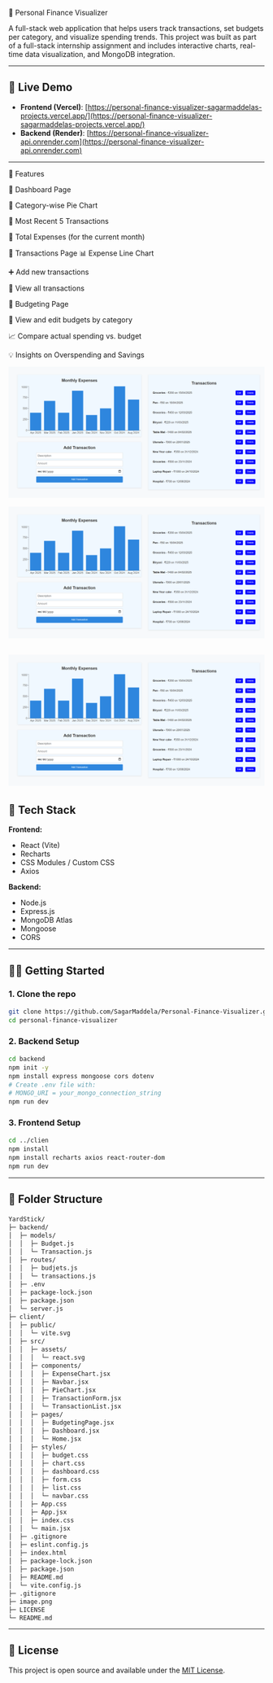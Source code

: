 💸 Personal Finance Visualizer

A full-stack web application that helps users track transactions, set budgets per category, and visualize spending trends. This project was built as part of a full-stack internship assignment and includes interactive charts, real-time data visualization, and MongoDB integration.



---

## 🚀 Live Demo

- **Frontend (Vercel)**: [https://personal-finance-visualizer-sagarmaddelas-projects.vercel.app/](https://personal-finance-visualizer-sagarmaddelas-projects.vercel.app/)
- **Backend (Render)**: [https://personal-finance-visualizer-api.onrender.com](https://personal-finance-visualizer-api.onrender.com)


---

📌 Features

🔹 Dashboard Page

🥧 Category-wise Pie Chart

🢾 Most Recent 5 Transactions

💸 Total Expenses (for the current month)

🔹 Transactions Page
📊 Expense Line Chart

➕ Add new transactions

📃 View all transactions

🔹 Budgeting Page

📂 View and edit budgets by category

📈 Compare actual spending vs. budget

💡 Insights on Overspending and Savings

![alt screenshot-stage-1](image.png)

![alt screenshot-stage-1](image.png)

![alt screenshot-stage-1](image.png)
---

## 💠 Tech Stack

**Frontend:**
- React (Vite)
- Recharts
- CSS Modules / Custom CSS
- Axios

**Backend:**
- Node.js
- Express.js
- MongoDB Atlas
- Mongoose
- CORS

---

## 🧑‍💻 Getting Started

### 1. Clone the repo

```bash
git clone https://github.com/SagarMaddela/Personal-Finance-Visualizer.git
cd personal-finance-visualizer
```

### 2. Backend Setup

```bash
cd backend
npm init -y
npm install express mongoose cors dotenv
# Create .env file with:
# MONGO_URI = your_mongo_connection_string
npm run dev
```

### 3. Frontend Setup

```bash
cd ../clien
npm install
npm install recharts axios react-router-dom
npm run dev
```

---

## 📂 Folder Structure

```
YardStick/
├─ backend/
│  ├─ models/
│  │  ├─ Budget.js
│  │  └─ Transaction.js
│  ├─ routes/
│  │  ├─ budjets.js
│  │  └─ transactions.js
│  ├─ .env
│  ├─ package-lock.json
│  ├─ package.json
│  └─ server.js
├─ client/
│  ├─ public/
│  │  └─ vite.svg
│  ├─ src/
│  │  ├─ assets/
│  │  │  └─ react.svg
│  │  ├─ components/
│  │  │  ├─ ExpenseChart.jsx
│  │  │  ├─ Navbar.jsx
│  │  │  ├─ PieChart.jsx
│  │  │  ├─ TransactionForm.jsx
│  │  │  └─ TransactionList.jsx
│  │  ├─ pages/
│  │  │  ├─ BudgetingPage.jsx
│  │  │  ├─ Dashboard.jsx
│  │  │  └─ Home.jsx
│  │  ├─ styles/
│  │  │  ├─ budget.css
│  │  │  ├─ chart.css
│  │  │  ├─ dashboard.css
│  │  │  ├─ form.css
│  │  │  ├─ list.css
│  │  │  └─ navbar.css
│  │  ├─ App.css
│  │  ├─ App.jsx
│  │  ├─ index.css
│  │  └─ main.jsx
│  ├─ .gitignore
│  ├─ eslint.config.js
│  ├─ index.html
│  ├─ package-lock.json
│  ├─ package.json
│  ├─ README.md
│  └─ vite.config.js
├─ .gitignore
├─ image.png
├─ LICENSE
└─ README.md

```

---

## 📄 License

This project is open source and available under the [MIT License](LICENSE).
